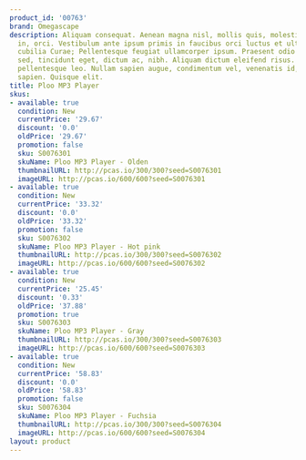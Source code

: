 ```yaml
---
product_id: '00763'
brand: Omegascape
description: Aliquam consequat. Aenean magna nisl, mollis quis, molestie eu, feugiat
  in, orci. Vestibulum ante ipsum primis in faucibus orci luctus et ultrices posuere
  cubilia Curae; Pellentesque feugiat ullamcorper ipsum. Praesent odio ligula, dapibus
  sed, tincidunt eget, dictum ac, nibh. Aliquam dictum eleifend risus. Mauris vulputate
  pellentesque leo. Nullam sapien augue, condimentum vel, venenatis id, rhoncus pellentesque,
  sapien. Quisque elit.
title: Ploo MP3 Player
skus:
- available: true
  condition: New
  currentPrice: '29.67'
  discount: '0.0'
  oldPrice: '29.67'
  promotion: false
  sku: S0076301
  skuName: Ploo MP3 Player - Olden
  thumbnailURL: http://pcas.io/300/300?seed=S0076301
  imageURL: http://pcas.io/600/600?seed=S0076301
- available: true
  condition: New
  currentPrice: '33.32'
  discount: '0.0'
  oldPrice: '33.32'
  promotion: false
  sku: S0076302
  skuName: Ploo MP3 Player - Hot pink
  thumbnailURL: http://pcas.io/300/300?seed=S0076302
  imageURL: http://pcas.io/600/600?seed=S0076302
- available: true
  condition: New
  currentPrice: '25.45'
  discount: '0.33'
  oldPrice: '37.88'
  promotion: true
  sku: S0076303
  skuName: Ploo MP3 Player - Gray
  thumbnailURL: http://pcas.io/300/300?seed=S0076303
  imageURL: http://pcas.io/600/600?seed=S0076303
- available: true
  condition: New
  currentPrice: '58.83'
  discount: '0.0'
  oldPrice: '58.83'
  promotion: false
  sku: S0076304
  skuName: Ploo MP3 Player - Fuchsia
  thumbnailURL: http://pcas.io/300/300?seed=S0076304
  imageURL: http://pcas.io/600/600?seed=S0076304
layout: product
---
```

